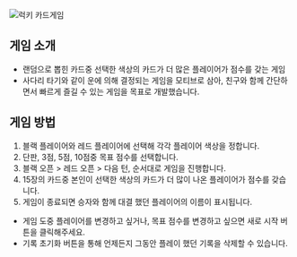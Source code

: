 ![럭키 카드게임](https://github.com/user-attachments/assets/385dd7f8-93ea-4057-9fe9-5ddaa9ca3941)

## 게임 소개
- 랜덤으로 뽑힌 카드중 선택한 색상의 카드가 더 많은 플레이어가 점수를 갖는 게임
- 사다리 타기와 같이 운에 의해 결정되는 게임을 모티브로 삼아, 친구와 함께 간단하면서 빠르게 즐길 수 있는 게임을 목표로 개발했습니다.

## 게임 방법

1. 블랙 플레이어와 레드 플레이어에 선택해 각각 플레이어 색상을 정합니다.
2. 단판, 3점, 5점, 10점중 목표 점수를 선택합니다.
3. 블랙 오픈 > 레드 오픈 > 다음 턴, 순서대로 게임을 진행합니다.
4. 15장의 카드중 본인이 선택한 색상의 카드가 더 많이 나온 플레이어가 점수를 갖습니다.
5. 게임이 종료되면 승자와 함께 대결 했던 플레이어의 이름이 표시됩니다.

- 게임 도중 플레이어를 변경하고 싶거나, 목표 점수를 변경하고 싶으면 새로 시작 버튼을 클릭해주세요.
- 기록 초기화 버튼을 통해 언제든지 그동안 플레이 했던 기록을 삭제할 수 있습니다.
